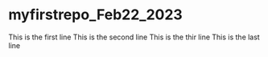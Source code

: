 # myfirstrepo_Feb22_2023
This is the first line
This is the second line
This is the thir line
This is the last line

